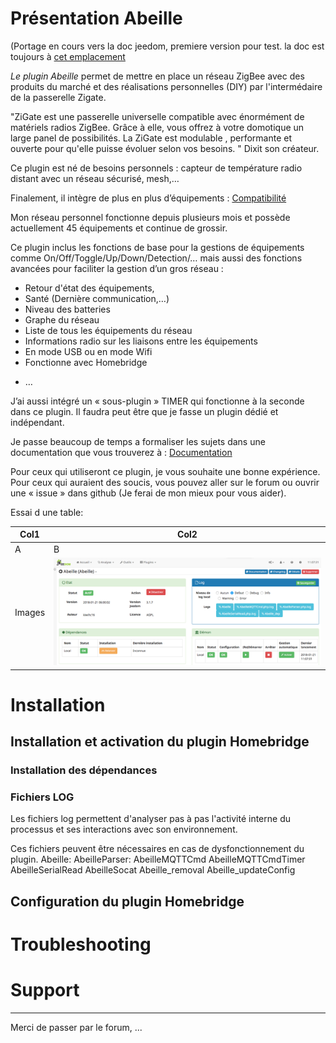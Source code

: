 # Présentation Abeille


(Portage en cours vers la doc jeedom, premiere version pour test. la doc est toujours à [cet emplacement](https://github.com/KiwiHC16/Abeille)


*Le plugin Abeille*  permet de mettre en place un réseau ZigBee avec des produits du marché et des réalisations personnelles (DIY) par l'intermédaire de la passerelle Zigate.

"ZiGate est une passerelle universelle compatible avec énormément de matériels radios ZigBee. Grâce à elle, vous offrez à votre domotique un large panel de possibilités. La ZiGate est modulable , performante et ouverte pour qu'elle puisse évoluer selon vos besoins.
"
Dixit son créateur.

Ce plugin est né de besoins personnels : capteur de température radio distant avec un réseau sécurisé, mesh,… 

Finalement, il intègre de plus en plus d’équipements :
[Compatibilité](https://github.com/KiwiHC16/Abeille/blob/master/Documentation/040_Compatibilite.adoc)

Mon réseau personnel fonctionne depuis plusieurs mois et possède actuellement 45 équipements et continue de grossir.

Ce plugin inclus les fonctions de base pour la gestions de équipements comme On/Off/Toggle/Up/Down/Detection/… mais aussi des fonctions avancées pour faciliter la gestion d’un gros réseau :
* Retour d'état des équipements,    
* Santé (Dernière communication,…)
* Niveau des batteries 
* Graphe du réseau
* Liste de tous les équipements du réseau
* Informations radio sur les liaisons entre les équipements
* En mode USB ou en mode Wifi
* Fonctionne avec Homebridge
-    …

J’ai aussi intégré un « sous-plugin » TIMER qui fonctionne à la seconde dans ce plugin. Il faudra peut être que je fasse un plugin dédié et indépendant.

Je passe beaucoup de temps a formaliser les sujets dans une documentation que vous trouverez à : [Documentation](https://github.com/KiwiHC16/Abeille/tree/master/Documentation)

Pour ceux qui utiliseront ce plugin, je vous souhaite une bonne expérience. Pour ceux qui auraient des soucis, vous pouvez aller sur le forum ou ouvrir une « issue » dans github (Je ferai de mon mieux pour vous aider).

Essai d une table:

Col1 | Col2
-----|-----
A | B
Images | ![Alt texte](../images/Capture_d_ecran_2018_01_21_a_11_07_27.png)

# Installation

## Installation et activation du plugin Homebridge

### Installation des dépendances


### Fichiers LOG


Les fichiers log permettent d'analyser pas à pas l'activité interne du processus et ses interactions avec son environnement.

Ces fichiers peuvent être nécessaires en cas de dysfonctionnement du plugin.
Abeille:
AbeilleParser:
AbeilleMQTTCmd
AbeilleMQTTCmdTimer
AbeilleSerialRead
AbeilleSocat
Abeille_removal
Abeille_updateConfig


## Configuration du plugin Homebridge


# Troubleshooting

# Support
-------
Merci de passer par le forum, ...

